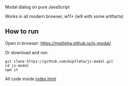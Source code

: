 Modal dialog on pure JavaScript

Works in all modern browser, ie11+ (ie9 with some artifacts)

## How to run

Open in browser:
https://miptleha.github.io/js-modal/

Or download and run:
```
git clone https://github.com/miptleha/js-modal.git
cd js-modal
npm it
```

All code inside [index.html](index.html)
